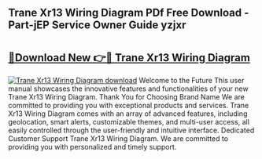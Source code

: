 ## Trane Xr13 Wiring Diagram PDf Free Download - Part-jEP Service Owner Guide yzjxr

# <h2><a href="http://dfmc1h7.blite.top/?on=Trane+Xr13+Wiring+Diagram">🔗Download New 👉🔴 Trane Xr13 Wiring Diagram</a></h2>

[![Trane Xr13 Wiring Diagram download](https://i.imgur.com/lujVjoI.png)](http://dfmc1h7.blite.top/?on=Trane+Xr13+Wiring+Diagram)
Welcome to the Future This user manual showcases the innovative features and functionalities of your new Trane Xr13 Wiring Diagram. Thank You for Choosing Brand Name We are committed to providing you with exceptional products and services. Trane Xr13 Wiring Diagram comes with an array of advanced features, including geolocation, smart alerts, customizable themes, and multi-user access, all easily controlled through the user-friendly and intuitive interface. Dedicated Customer Support Trane Xr13 Wiring Diagram. We are committed to providing you with personalized and timely support.

